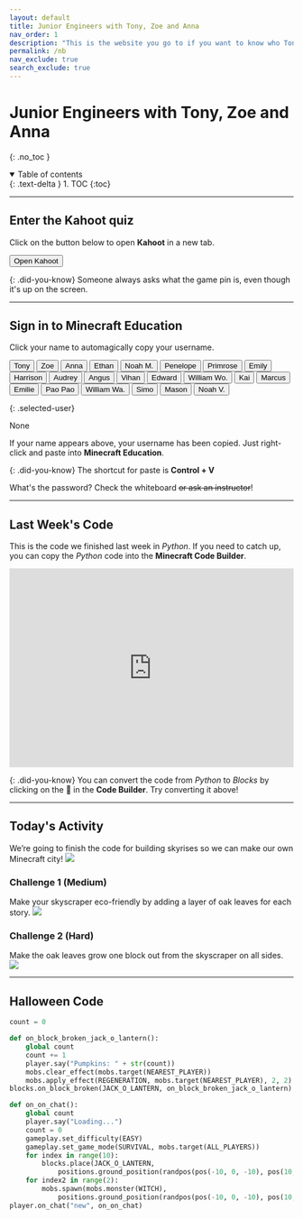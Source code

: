 ```yaml
---
layout: default
title: Junior Engineers with Tony, Zoe and Anna
nav_order: 1
description: "This is the website you go to if you want to know who Tony Le is." 
permalink: /nb
nav_exclude: true
search_exclude: true
---
```


# Junior Engineers with Tony, Zoe and Anna
{: .no_toc }

<details open markdown="block">
  <summary>
    Table of contents
  </summary>
  {: .text-delta }
1. TOC
{:toc}
</details>

---

## Enter the Kahoot quiz
Click on the button below to open **Kahoot** in a new tab.

<a href="https://kahoot.it" target="_blank"><button class="btn btn-purple">Open Kahoot</button></a>

{: .did-you-know}
Someone always asks what the game pin is, even though it's up on the screen.

---

## Sign in to Minecraft Education
Click your name to automagically copy your username.

<div id="roll">
  <button class="btn mr-4 mb-4" id="instructor23">Tony<span style="display:none"></span></button>
  <button class="btn mr-4 mb-4" id="instructor23">Zoe<span style="display:none"></span></button>
  <button class="btn mr-4 mb-4" id="instructor23">Anna<span style="display:none"></span></button>
  <button class="btn mr-4 mb-4" id="junior1">Ethan<span style="display:none"></span></button>
  <button class="btn mr-4 mb-4" id="junior2">Noah M.<span style="display:none"></span></button>
  <button class="btn mr-4 mb-4" id="junior3">Penelope<span style="display:none"></span></button>
  <button class="btn mr-4 mb-4" id="junior4">Primrose<span style="display:none"></span></button>
  <button class="btn mr-4 mb-4" id="junior5">Emily<span style="display:none"></span></button>
  <button class="btn mr-4 mb-4" id="junior6">Harrison<span style="display:none"></span></button>
  <button class="btn mr-4 mb-4" id="junior7">Audrey<span style="display:none"></span></button>
  <button class="btn mr-4 mb-4" id="junior8">Angus<span style="display:none"></span></button>
  <button class="btn mr-4 mb-4" id="junior9">Vihan<span style="display:none"></span></button>
  <button class="btn mr-4 mb-4" id="junior10">Edward<span style="display:none"></span></button>
  <button class="btn mr-4 mb-4" id="junior11">William Wo.<span style="display:none"></span></button>
  <button class="btn mr-4 mb-4" id="junior12">Kai<span style="display:none"></span></button>
  <button class="btn mr-4 mb-4" id="junior13">Marcus<span style="display:none"></span></button>
  <button class="btn mr-4 mb-4" id="junior14">Emilie<span style="display:none"></span></button>
  <button class="btn mr-4 mb-4" id="junior15">Pao Pao<span style="display:none"></span></button>
  <button class="btn mr-4 mb-4" id="junior16">William Wa.<span style="display:none"></span></button>
  <button class="btn mr-4 mb-4" id="junior17">Simo<span style="display:none"></span></button>
  <button class="btn mr-4 mb-4" id="junior18">Mason<span style="display:none"></span></button>
  <button class="btn mr-4 mb-4" id="junior19">Noah V.<span style="display:none"></span></button>
  <!--
  <button class="btn mr-4 mb-4" id="junior20">Spare 1<span style="display:none"></span></button>
  <button class="btn mr-4 mb-4" id="junior21">Spare 2<span style="display:none"></span></button>
  -->
</div>

{: .selected-user}
<p id="selected-user">None</p>

If your name appears above, your username has been copied. Just right-click and paste into **Minecraft Education**.

{: .did-you-know}
The shortcut for paste is **Control + V**

What's the password? Check the whiteboard ~~or ask an instructor~~!

---

## Last Week's Code
This is the code we finished last week in *Python*. If you need to catch up, you can copy the *Python* code into the **Minecraft Code Builder**.

<div style="position:relative;height:0;padding-bottom:70%;overflow:hidden;"><iframe style="position:absolute;top:0;left:0;width:100%;height:100%;" src="https://minecraft.makecode.com/#pub:_d6PcmiFMhTz8" frameborder="0" sandbox="allow-popups allow-forms allow-scripts allow-same-origin"></iframe></div>

{: .did-you-know}
You can convert the code from *Python* to *Blocks* by clicking on the 🧩 in the **Code Builder**. Try converting it above!

---

## Today's Activity
We’re going to finish the code for building skyrises so we can make our own Minecraft city!
![](https://static.planetminecraft.com/files/resource_media/screenshot/1834/2018-08-23-17-51-14-copy-1535046684.png)

### Challenge 1 (Medium)
Make your skyscraper eco-friendly by adding a layer of oak leaves for each story.
![](assets/25-10-22-2.png)

### Challenge 2 (Hard)
Make the oak leaves grow one block out from the skyscraper on all sides.
![](assets/25-10-22-3.png)

---

## Halloween Code

```python
count = 0

def on_block_broken_jack_o_lantern():
    global count
    count += 1
    player.say("Pumpkins: " + str(count))
    mobs.clear_effect(mobs.target(NEAREST_PLAYER))
    mobs.apply_effect(REGENERATION, mobs.target(NEAREST_PLAYER), 2, 2)
blocks.on_block_broken(JACK_O_LANTERN, on_block_broken_jack_o_lantern)

def on_on_chat():
    global count
    player.say("Loading...")
    count = 0
    gameplay.set_difficulty(EASY)
    gameplay.set_game_mode(SURVIVAL, mobs.target(ALL_PLAYERS))
    for index in range(10):
        blocks.place(JACK_O_LANTERN,
            positions.ground_position(randpos(pos(-10, 0, -10), pos(10, 0, 10))))
    for index2 in range(2):
        mobs.spawn(mobs.monster(WITCH),
            positions.ground_position(randpos(pos(-10, 0, -10), pos(10, 0, 10))))
player.on_chat("new", on_on_chat)
```

<script>
  const sortList = list => [...list].sort((a, b) => {
    const A = a.textContent, B = b.textContent;
    return (A < B) ? -1 : (A > B) ? 1 : 0;
  });

  window.addEventListener("load", function() {
    const ul = document.getElementById("roll");
    const list = ul.querySelectorAll("button");
    ul.append(...sortList(list));
  });
</script>
<script>
  var domain = "@jnreng.onmicrosoft.com";
  var roll = document.getElementById("roll");
  roll.addEventListener("click", function(event) {
    if (event.target.nodeName == "BUTTON") {
      var button = event.target;
      navigator.clipboard.writeText(button.id + domain);
      for (let i = 0; i < roll.children.length; i++) {
        let student = roll.children[i];
        student.classList.remove("btn-purple");
      };
      button.classList.add("btn-purple");
      document.getElementById("selected-user").innerHTML = "<b>" + button.innerText + "</b>" + button.firstElementChild.innerText;
    };
  });
</script>

